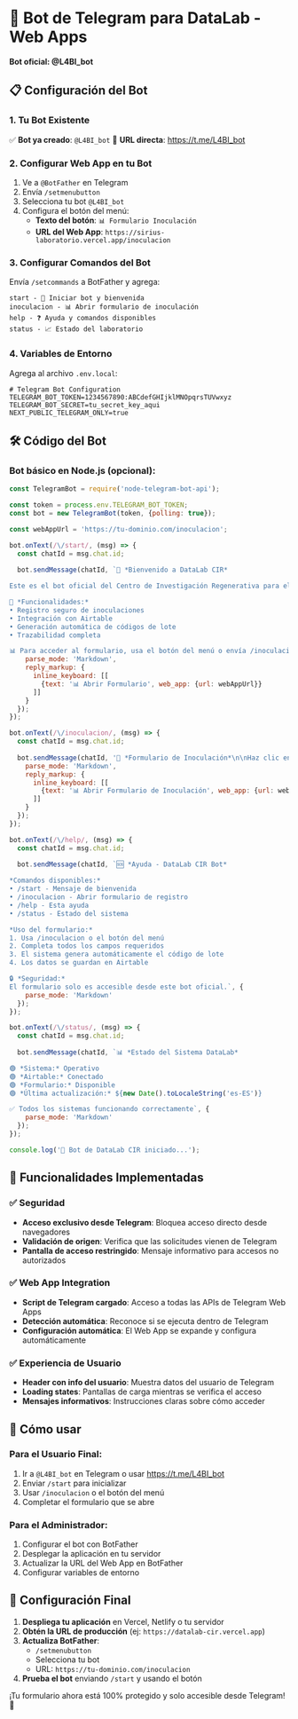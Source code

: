 # 🤖 Bot de Telegram para DataLab - Web Apps
**Bot oficial: @L4BI_bot**

## 📋 Configuración del Bot

### 1. Tu Bot Existente
✅ **Bot ya creado**: `@L4BI_bot`
🔗 **URL directa**: https://t.me/L4BI_bot

### 2. Configurar Web App en tu Bot
1. Ve a `@BotFather` en Telegram
2. Envía `/setmenubutton`
3. Selecciona tu bot `@L4BI_bot`
4. Configura el botón del menú:
   - **Texto del botón**: `📊 Formulario Inoculación`
   - **URL del Web App**: `https://sirius-laboratorio.vercel.app/inoculacion`

### 3. Configurar Comandos del Bot
Envía `/setcommands` a BotFather y agrega:

```
start - 🚀 Iniciar bot y bienvenida
inoculacion - 📊 Abrir formulario de inoculación
help - ❓ Ayuda y comandos disponibles
status - 📈 Estado del laboratorio
```

### 4. Variables de Entorno
Agrega al archivo `.env.local`:

```env
# Telegram Bot Configuration
TELEGRAM_BOT_TOKEN=1234567890:ABCdefGHIjklMNOpqrsTUVwxyz
TELEGRAM_BOT_SECRET=tu_secret_key_aqui
NEXT_PUBLIC_TELEGRAM_ONLY=true
```

## 🛠️ Código del Bot

### Bot básico en Node.js (opcional):

```javascript
const TelegramBot = require('node-telegram-bot-api');

const token = process.env.TELEGRAM_BOT_TOKEN;
const bot = new TelegramBot(token, {polling: true});

const webAppUrl = 'https://tu-dominio.com/inoculacion';

bot.onText(/\/start/, (msg) => {
  const chatId = msg.chat.id;
  
  bot.sendMessage(chatId, `🧪 *Bienvenido a DataLab CIR*

Este es el bot oficial del Centro de Investigación Regenerativa para el registro de inoculaciones de hongos.

🔬 *Funcionalidades:*
• Registro seguro de inoculaciones
• Integración con Airtable
• Generación automática de códigos de lote
• Trazabilidad completa

📊 Para acceder al formulario, usa el botón del menú o envía /inoculacion`, {
    parse_mode: 'Markdown',
    reply_markup: {
      inline_keyboard: [[
        {text: '📊 Abrir Formulario', web_app: {url: webAppUrl}}
      ]]
    }
  });
});

bot.onText(/\/inoculacion/, (msg) => {
  const chatId = msg.chat.id;
  
  bot.sendMessage(chatId, '🔬 *Formulario de Inoculación*\n\nHaz clic en el botón para abrir el formulario:', {
    parse_mode: 'Markdown',
    reply_markup: {
      inline_keyboard: [[
        {text: '📊 Abrir Formulario de Inoculación', web_app: {url: webAppUrl}}
      ]]
    }
  });
});

bot.onText(/\/help/, (msg) => {
  const chatId = msg.chat.id;
  
  bot.sendMessage(chatId, `🆘 *Ayuda - DataLab CIR Bot*

*Comandos disponibles:*
• /start - Mensaje de bienvenida
• /inoculacion - Abrir formulario de registro
• /help - Esta ayuda
• /status - Estado del sistema

*Uso del formulario:*
1. Usa /inoculacion o el botón del menú
2. Completa todos los campos requeridos
3. El sistema genera automáticamente el código de lote
4. Los datos se guardan en Airtable

🔒 *Seguridad:*
El formulario solo es accesible desde este bot oficial.`, {
    parse_mode: 'Markdown'
  });
});

bot.onText(/\/status/, (msg) => {
  const chatId = msg.chat.id;
  
  bot.sendMessage(chatId, `📊 *Estado del Sistema DataLab*

🟢 *Sistema:* Operativo
🟢 *Airtable:* Conectado
🟢 *Formulario:* Disponible
🟢 *Última actualización:* ${new Date().toLocaleString('es-ES')}

✅ Todos los sistemas funcionando correctamente`, {
    parse_mode: 'Markdown'
  });
});

console.log('🤖 Bot de DataLab CIR iniciado...');
```

## 🚀 Funcionalidades Implementadas

### ✅ Seguridad
- **Acceso exclusivo desde Telegram**: Bloquea acceso directo desde navegadores
- **Validación de origen**: Verifica que las solicitudes vienen de Telegram
- **Pantalla de acceso restringido**: Mensaje informativo para accesos no autorizados

### ✅ Web App Integration
- **Script de Telegram cargado**: Acceso a todas las APIs de Telegram Web Apps
- **Detección automática**: Reconoce si se ejecuta dentro de Telegram
- **Configuración automática**: El Web App se expande y configura automáticamente

### ✅ Experiencia de Usuario
- **Header con info del usuario**: Muestra datos del usuario de Telegram
- **Loading states**: Pantallas de carga mientras se verifica el acceso
- **Mensajes informativos**: Instrucciones claras sobre cómo acceder

## 📱 Cómo usar

### Para el Usuario Final:
1. Ir a `@L4BI_bot` en Telegram o usar https://t.me/L4BI_bot
2. Enviar `/start` para inicializar
3. Usar `/inoculacion` o el botón del menú
4. Completar el formulario que se abre

### Para el Administrador:
1. Configurar el bot con BotFather
2. Desplegar la aplicación en tu servidor
3. Actualizar la URL del Web App en BotFather
4. Configurar variables de entorno

## 🔧 Configuración Final

1. **Despliega tu aplicación** en Vercel, Netlify o tu servidor
2. **Obtén la URL de producción** (ej: `https://datalab-cir.vercel.app`)
3. **Actualiza BotFather**:
   - `/setmenubutton`
   - Selecciona tu bot
   - URL: `https://tu-dominio.com/inoculacion`
4. **Prueba el bot** enviando `/start` y usando el botón

¡Tu formulario ahora está 100% protegido y solo accesible desde Telegram! 🎉
